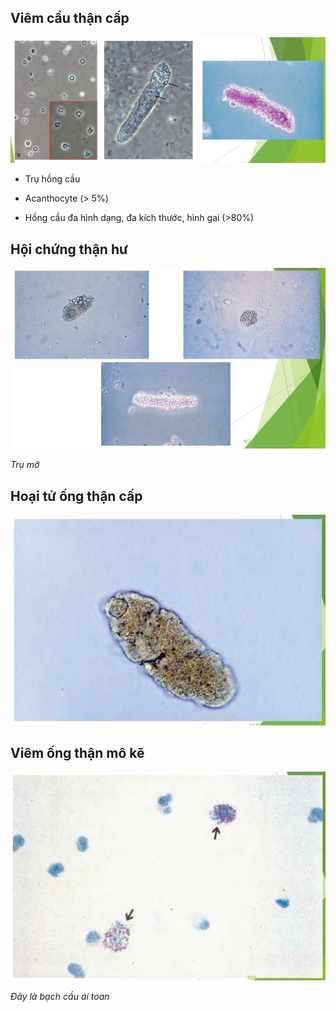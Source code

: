 ## Viêm cầu thận cấp
  
![BẤT THƯỜNG CẶN LẮNG NƯỚC TIỂU-1690700492232.jpeg](../../../../200%20Files/image/image/B%E1%BA%A4T%20TH%C6%AF%E1%BB%9CNG%20C%E1%BA%B6N%20L%E1%BA%AENG%20N%C6%AF%E1%BB%9AC%20TI%E1%BB%82U-1690700492232.jpeg)
  

  
- Trụ hồng cầu
  
- Acanthocyte (> 5%)
  
- Hồng cầu đa hình dạng, đa kích thước, hình gai (>80%)
  

  
## Hội chứng thận hư
  
![BẤT THƯỜNG CẶN LẮNG NƯỚC TIỂU-1690700522826.jpeg](../../../../200%20Files/image/image/B%E1%BA%A4T%20TH%C6%AF%E1%BB%9CNG%20C%E1%BA%B6N%20L%E1%BA%AENG%20N%C6%AF%E1%BB%9AC%20TI%E1%BB%82U-1690700522826.jpeg)
  
*Trụ mỡ*
  

  
## Hoại tử ống thận cấp
  
![BẤT THƯỜNG CẶN LẮNG NƯỚC TIỂU-1690700539007.jpeg](../../../../200%20Files/image/image/B%E1%BA%A4T%20TH%C6%AF%E1%BB%9CNG%20C%E1%BA%B6N%20L%E1%BA%AENG%20N%C6%AF%E1%BB%9AC%20TI%E1%BB%82U-1690700539007.jpeg)
  

  

  
## Viêm ống thận mô kẽ
  
![BẤT THƯỜNG CẶN LẮNG NƯỚC TIỂU-1690700556592.jpeg](../../../../200%20Files/image/image/B%E1%BA%A4T%20TH%C6%AF%E1%BB%9CNG%20C%E1%BA%B6N%20L%E1%BA%AENG%20N%C6%AF%E1%BB%9AC%20TI%E1%BB%82U-1690700556592.jpeg)
  
*Đây là bạch cầu ái toan*